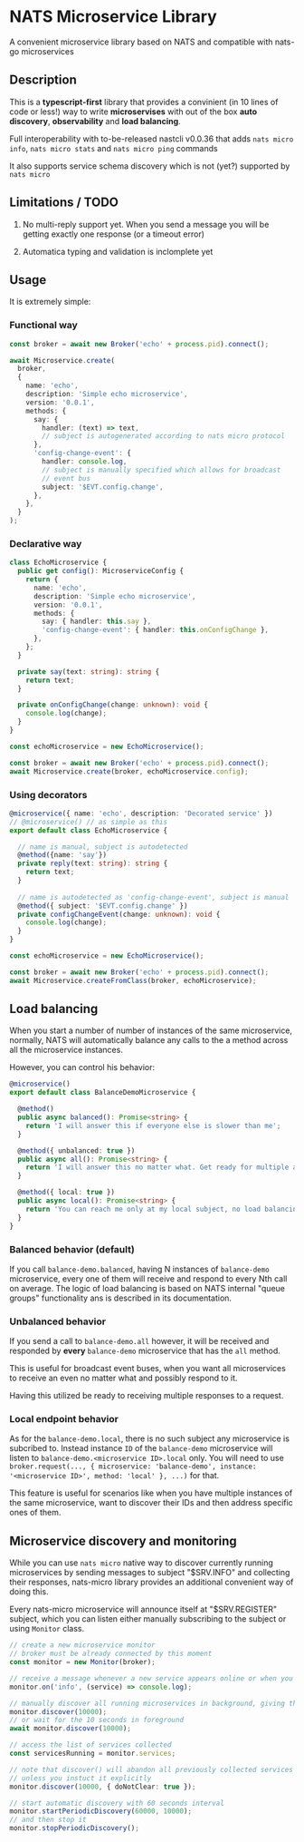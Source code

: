 # NATS Microservice Library

A convenient microservice library based on NATS and compatible with nats-go microservices

## Description

This is a **typescript-first** library that provides a convinient (in 10 lines of code or less!) way to write **microservises** with out of the box **auto discovery**, **observability** and **load balancing**.

Full interoperability with to-be-released nastcli v0.0.36
that adds `nats micro info`, `nats micro stats` and `nats micro ping` commands

It also supports service schema discovery which is not (yet?) supported by `nats micro`

## Limitations / TODO

1. No multi-reply support yet. 
When you send a message you will be getting exactly one response (or a timeout error)

2. Automatica typing and validation is inclomplete yet

## Usage

It is extremely simple:

### Functional way
```ts
const broker = await new Broker('echo' + process.pid).connect();

await Microservice.create(
  broker,
  {
    name: 'echo',
    description: 'Simple echo microservice',
    version: '0.0.1',
    methods: {
      say: {
        handler: (text) => text,
        // subject is autogenerated according to nats micro protocol
      },
      'config-change-event': {
        handler: console.log,
        // subject is manually specified which allows for broadcast
        // event bus
        subject: '$EVT.config.change',
      },
    },
  }
);
```

### Declarative way
```ts
class EchoMicroservice {
  public get config(): MicroserviceConfig {
    return {
      name: 'echo',
      description: 'Simple echo microservice',
      version: '0.0.1',
      methods: {
        say: { handler: this.say },
        'config-change-event': { handler: this.onConfigChange },
      },
    };
  }

  private say(text: string): string {
    return text;
  }

  private onConfigChange(change: unknown): void {
    console.log(change);
  }
}

const echoMicroservice = new EchoMicroservice();

const broker = await new Broker('echo' + process.pid).connect();
await Microservice.create(broker, echoMicroservice.config);
```

### Using decorators 
```ts
@microservice({ name: 'echo', description: 'Decorated service' })
// @microservice() // as simple as this 
export default class EchoMicroservice {

  // name is manual, subject is autodetected
  @method({name: 'say'}) 
  private reply(text: string): string {
    return text;
  }
  
  // name is autodetected as 'config-change-event', subject is manual
  @method({ subject: '$EVT.config.change' }) 
  private configChangeEvent(change: unknown): void {
    console.log(change);
  }
}

const echoMicroservice = new EchoMicroservice();

const broker = await new Broker('echo' + process.pid).connect();
await Microservice.createFromClass(broker, echoMicroservice);
```

## Load balancing

When you start a number of number of instances of the same microservice, normally, NATS will automatically balance any calls to the a method across all the microservice instances.

However, you can control his behavior:
```ts
@microservice()
export default class BalanceDemoMicroservice {

  @method()
  public async balanced(): Promise<string> {
    return 'I will answer this if everyone else is slower than me';
  }

  @method({ unbalanced: true })
  public async all(): Promise<string> {
    return 'I will answer this no matter what. Get ready for multiple answers';
  }

  @method({ local: true })
  public async local(): Promise<string> {
    return 'You can reach me only at my local subject, no load balancing';
  }
}
```

### Balanced behavior (default)
If you call `balance-demo.balanced`, having N instances of `balance-demo` microservice, every one of them will receive and respond to every Nth call on average. The logic of load balancing is based on NATS internal "queue groups" functionality ans is described in its documentation.

### Unbalanced behavior
If you send a call to `balance-demo.all` however, it will be received and responded by **every** `balance-demo` microservice that has the `all` method.

This is useful for broadcast event buses, when you want all microservices to receive an even no matter what and possibly respond to it.

Having this utilized be ready to receiving multiple responses to a request.

### Local endpoint behavior

As for the `balance-demo.local`, there is no such subject any microservice is subcribed to. Instead instance `ID` of the `balance-demo` microservice will listen to `balance-demo.<microservice ID>.local` only. You will need to use `broker.request(..., { microservice: 'balance-demo', instance: '<microservice ID>', method: 'local' }, ...)` for that.

This feature is useful for scenarios like when you have multiple instances of the same microservice, want to discover their IDs and then address specific ones of them.

## Microservice discovery and monitoring

While you can use `nats micro` native way to discover currently running microservices by sending messages to subject "$SRV.INFO" and collecting their responses, nats-micro library provides an additional convenient way of doing this.

Every nats-micro microservice will announce itself at "$SRV.REGISTER" subject, which you can listen either manually subscribing to the subject or using `Monitor` class.

```ts
// create a new microservice monitor
// broker must be already connected by this moment
const monitor = new Monitor(broker);

// receive a message whenever a new service appears online or when you (re)discover it manually
monitor.on('info', (service) => console.log); 

// manually discover all running microservices in background, giving them 10 seconds to respond
monitor.discover(10000); 
// or wait for the 10 seconds in foreground
await monitor.discover(10000); 

// access the list of services collected
const servicesRunning = monitor.services; 

// note that discover() will abandon all previously collected services
// unless you instuct it explicitly
monitor.discover(10000, { doNotClear: true });

// start automatic discovery with 60 seconds interval
monitor.startPeriodicDiscovery(60000, 10000); 
// and then stop it
monitor.stopPeriodicDiscovery(); 
```
